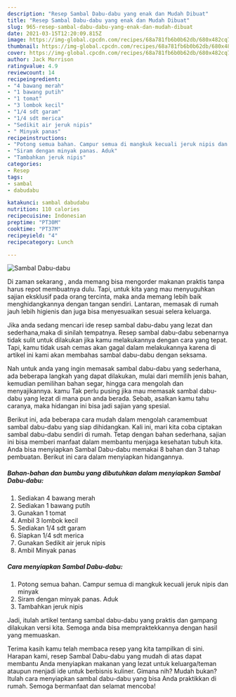 ```yaml
---
description: "Resep Sambal Dabu-dabu yang enak dan Mudah Dibuat"
title: "Resep Sambal Dabu-dabu yang enak dan Mudah Dibuat"
slug: 965-resep-sambal-dabu-dabu-yang-enak-dan-mudah-dibuat
date: 2021-03-15T12:20:09.815Z
image: https://img-global.cpcdn.com/recipes/68a781fb6b0b62db/680x482cq70/sambal-dabu-dabu-foto-resep-utama.jpg
thumbnail: https://img-global.cpcdn.com/recipes/68a781fb6b0b62db/680x482cq70/sambal-dabu-dabu-foto-resep-utama.jpg
cover: https://img-global.cpcdn.com/recipes/68a781fb6b0b62db/680x482cq70/sambal-dabu-dabu-foto-resep-utama.jpg
author: Jack Morrison
ratingvalue: 4.9
reviewcount: 14
recipeingredient:
- "4 bawang merah"
- "1 bawang putih"
- "1 tomat"
- "3 lombok kecil"
- "1/4 sdt garam"
- "1/4 sdt merica"
- "Sedikit air jeruk nipis"
- " Minyak panas"
recipeinstructions:
- "Potong semua bahan. Campur semua di mangkuk kecuali jeruk nipis dan minyak"
- "Siram dengan minyak panas. Aduk"
- "Tambahkan jeruk nipis"
categories:
- Resep
tags:
- sambal
- dabudabu

katakunci: sambal dabudabu 
nutrition: 110 calories
recipecuisine: Indonesian
preptime: "PT30M"
cooktime: "PT37M"
recipeyield: "4"
recipecategory: Lunch

---
```



![Sambal Dabu-dabu](https://img-global.cpcdn.com/recipes/68a781fb6b0b62db/680x482cq70/sambal-dabu-dabu-foto-resep-utama.jpg)

Di zaman  sekarang , anda memang bisa mengorder makanan praktis tanpa harus repot membuatnya dulu. Tapi, untuk kita yang mau menyuguhkan sajian eksklusif pada orang tercinta, maka anda memang lebih baik menghidangkannya dengan tangan sendiri. Lantaran, memasak di rumah jauh lebih higienis dan juga bisa menyesuaikan sesuai selera keluarga.

Jika anda sedang mencari ide resep sambal dabu-dabu yang lezat dan sederhana,maka di sinilah tempatnya. Resep sambal dabu-dabu  sebenarnya tidak sulit untuk dilakukan jika kamu melakukannya dengan cara yang tepat. Tapi, kamu tidak usah cemas akan gagal dalam melakukannya 
karena di artikel ini kami akan membahas sambal dabu-dabu dengan seksama.  



Nah untuk anda yang ingin memasak sambal dabu-dabu yang sederhana, ada beberapa langkah yang dapat dilakukan, mulai dari memilih jenis bahan, kemudian pemilihan bahan segar, hingga cara mengolah dan menyajikannya. kamu Tak perlu pusing jika mau memasak sambal dabu-dabu yang lezat di mana pun anda berada. Sebab, asalkan kamu  tahu caranya, maka hidangan ini bisa jadi sajian yang spesial.

Berikut ini, ada beberapa cara mudah dalam mengolah caramembuat sambal dabu-dabu yang siap dihidangkan. Kali ini, mari kita coba ciptakan sambal dabu-dabu sendiri di rumah. Tetap dengan bahan sederhana, sajian ini bisa memberi manfaat dalam membantu menjaga kesehatan tubuh kita. Anda bisa menyiapkan Sambal Dabu-dabu memakai 8 bahan dan 3 tahap pembuatan. Berikut ini cara dalam menyiapkan hidangannya.

<!--inarticleads1-->

##### Bahan-bahan dan bumbu yang dibutuhkan dalam menyiapkan Sambal Dabu-dabu:

1. Sediakan 4 bawang merah
1. Sediakan 1 bawang putih
1. Gunakan 1 tomat
1. Ambil 3 lombok kecil
1. Sediakan 1/4 sdt garam
1. Siapkan 1/4 sdt merica
1. Gunakan Sedikit air jeruk nipis
1. Ambil  Minyak panas




<!--inarticleads2-->

##### Cara menyiapkan Sambal Dabu-dabu:

1. Potong semua bahan. Campur semua di mangkuk kecuali jeruk nipis dan minyak
1. Siram dengan minyak panas. Aduk
1. Tambahkan jeruk nipis




Jadi, itulah artikel tentang  sambal dabu-dabu  yang praktis dan gampang dilakukan versi kita. Semoga anda bisa mempraktekkannya dengan hasil yang memuaskan. 

Terima kasih kamu telah membaca resep yang kita tampilkan di sini. Harapan kami, resep  Sambal Dabu-dabu yang mudah di atas dapat membantu Anda menyiapkan makanan yang lezat untuk keluarga/teman ataupun menjadi ide untuk berbisnis kuliner. Gimana nih? Mudah bukan? Itulah cara menyiapkan sambal dabu-dabu yang bisa Anda praktikkan di rumah. Semoga bermanfaat dan selamat mencoba!

